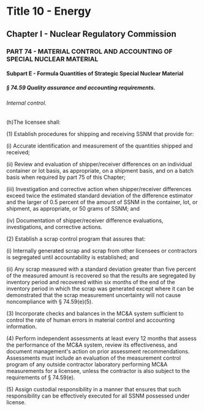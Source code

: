 
# Title 10 - Energy
## Chapter I - Nuclear Regulatory Commission
### PART 74 - MATERIAL CONTROL AND ACCOUNTING OF SPECIAL NUCLEAR MATERIAL
#### Subpart E - Formula Quantities of Strategic Special Nuclear Material
##### § 74.59 Quality assurance and accounting requirements.
###### Internal control.

(h)The licensee shall:

(1) Establish procedures for shipping and receiving SSNM that provide for:

(i) Accurate identification and measurement of the quantities shipped and received;

(ii) Review and evaluation of shipper/receiver differences on an individual container or lot basis, as appropriate, on a shipment basis, and on a batch basis when required by part 75 of this Chapter;

(iii) Investigation and corrective action when shipper/receiver differences exceed twice the estimated standard deviation of the difference estimator and the larger of 0.5 percent of the amount of SSNM in the container, lot, or shipment, as appropriate, or 50 grams of SSNM; and

(iv) Documentation of shipper/receiver difference evaluations, investigations, and corrective actions.

(2) Establish a scrap control program that assures that:

(i) Internally generated scrap and scrap from other licensees or contractors is segregated until accountability is established; and

(ii) Any scrap measured with a standard deviation greater than five percent of the measured amount is recovered so that the results are segregated by inventory period and recovered within six months of the end of the inventory period in which the scrap was generated except where it can be demonstrated that the scrap measurement uncertainty will not cause noncompliance with § 74.59(e)(5).

(3) Incorporate checks and balances in the MC&A system sufficient to control the rate of human errors in material control and accounting information.

(4) Perform independent assessments at least every 12 months that assess the performance of the MC&A system, review its effectiveness, and document management's action on prior assessment recommendations. Assessments must include an evaluation of the measurement control program of any outside contractor laboratory performing MC&A measurements for a licensee, unless the contractor is also subject to the requirements of § 74.59(e).

(5) Assign custodial responsibility in a manner that ensures that such responsibility can be effectively executed for all SSNM possessed under license.
